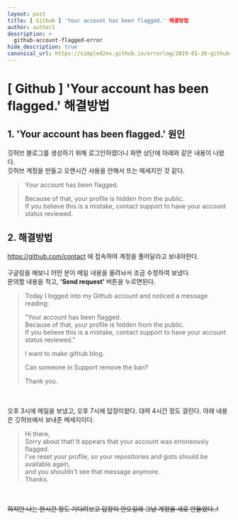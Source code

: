 ```yaml
---
layout: post
title: [ Github ] 'Your account has been flagged.' 해결방법
author: author1
description: >
  github-account-flagged-error
hide_description: true
canonical_url: https://simpled2ev.github.io/errorlog/2019-01-30-github-account-flagged-error/
---
```

# [ Github ] 'Your account has been flagged.' 해결방법
## 1. 'Your account has been flagged.' 원인
깃허브 블로그를 생성하기 위해 로그인하였더니 화면 상단에 아래와 같은 내용이 나왔다.  
깃허브 계정을 만들고 오랜시간 사용을 안해서 뜨는 메세지인 것 같다.  

> Your account has been flagged.  
>  
> Because of that, your profile is hidden from the public.  
> If you believe this is a mistake, contact support to have your account status reviewed.  

## 2. 해결방법
<https://github.com/contact> 에 접속하여 계정을 풀어달라고 보내야한다.  
<br>
구글링을 해보니 어떤 분이 메일 내용을 올려놔서 조금 수정하여 보냈다.  
문의할 내용을 적고, **'Send request'** 버튼을 누르면된다.  

> Today I logged into my Github account and noticed a message reading:  
>  
> "Your account has been flagged.  
> Because of that, your profile is hidden from the public.  
> If you believe this is a mistake, contact support to have your account status reviewed."  
>  
> I want to make github blog.  
>  
> Can someone in Support remove the ban?  
>  
> Thank you.  

<br>
<br>
오후 3시에 메일을 보냈고, 오후 7시에 답장이왔다.  
대략 4시간 정도 걸린다.  
아래 내용은 깃허브에서 보내준 메세지이다.  

> Hi there,  
> Sorry about that! It appears that your account was erroneously flagged.  
> I've reset your profile, so your repositories and gists should be available again,  
> and you shouldn't see that message anymore.  
> Thanks.  

<br>
<br>
<del>하지만 나는 한시간 정도 기다려보고 답장이 안오길래 그냥 계정을 새로 만들었다..!</del>
